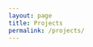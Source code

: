 ```yaml
---
layout: page
title: Projects
permalink: /projects/
---
```


<style>
    /* Container for Flexbox-based layout */
    .flex-container {
        display: flex;
        justify-content: center; /* Center items horizontally */
        flex-wrap: wrap; /* Allow wrapping of items */
        gap: 25px; /* Add space between items */
        margin-top: 20px;
    }
    .flex-item {
        text-align: center;
        flex-basis: calc(25% - 20px); /* Make items take up 25% of the container width */
    }
    .flex-item img {
        width: 100%;
        height: 150px; /* Fixed height for uniformity */
        object-fit: contain; /* Ensure the image fits within the fixed height */
    }
    .flex-item p {
        margin: 5px 0; /* Add some margin for spacing */
    }

    .achievements-container {
        display: flex;
        flex-direction: column;
        width: 100%;
        align-items: center;
    }
    /* Flexbox container for projects section */
    .projects-container {
        display: flex;
        flex-direction: column; /* Align items vertically */
        width: 100%; /* Ensure the projects section spans the full width */
        align-items: center; /* Center-align the project items */
        margin-top: 20px;
    }
    .project-item {
        width: 100%; /* Ensure project item spans the full width */
        max-width: 875px; /* Set a max width to avoid items being too wide */
        margin-bottom: 20px; /* Add some space between projects */
        padding: 15px;
        background-color: #333; /* Optional: Add a background color for clarity */
        border-radius: 8px;
        text-align: left; /* Align text to the left */
        color: #fff; /* Set text color */
    }
    .project-item {
        transition: transform 0.2s ease, box-shadow 0.2s ease;
        padding: 20px;
        margin: 10px;
        border: 1px solid #ddd;
        border-radius: 8px;
        box-shadow: 0 2px 5px rgba(0, 0, 0, 0.1);
    }
    .project-item:hover {
        transform: translateY(-10px);
        box-shadow: 0 8px 15px rgba(0, 0, 0, 0.2);
    }
    .project-item h3 {
        margin-top: 0;
        text-align: left;
    }
    .projects-container h2 {
        text-align: left;
        margin-left: 0;
        width: 100%;
    }

    .footer {
        text-align: center;
        padding: 20px;
        background-color: #f1f1f1;
        border-top: 1px solid #24292e;
        margin-top: 20px;
        width: 100%;
        background-color: #121212;
    }

    .footer a {
        margin: 0 10px;
        text-decoration: none;
        background-color: #121212;
    }

    .footer img {
        width: 50px;
        height: 50px;
        border-radius: 50%;
        transition: transform 0.3s ease;
    }

    .footer img:hover {
        transform: scale(1.1);
    }

    .image-gallery {
        display: flex;
        flex-wrap: nowrap;
        overflow-x: auto;
        gap: 10px;
        }

    .image-gallery img {
        max-height: 250px;
        object-fit: cover;
        border-radius: 5px;
    }
</style>

<div id="container">
    <div class="projects-container"></div>
</div>

<script>
    document.addEventListener("DOMContentLoaded", function() {
        var container = document.getElementById("container");
        var projectsContainer = document.querySelector(".projects-container");

        var projects = [
            {
                name: 'XALLARAP',
                url: 'https://github.com/Parallaxes/XALLARAP',
                description: 'A hardening script for Linux distros, created for the CyberPatriot competition...',
                images: ['{{site.baseurl}}/images/about/xallarapTitle.png', '{{site.baseurl}}/images/about/xallarapUsers.png', '{{site.baseurl}}/images/about/xallarapHash.png']
            },
            {
                name: 'Krayt',
                url: 'https://github.com/Parallaxes/krayt',
                description: 'Tool to convert YouTube videos to locally downloadable files...',
                media: [
                    'https://github.com/Parallaxes/krayt/raw/main/media/kraytDemo.mp4'
                ]
            },
            {
                name: 'SPOJ Solutions',
                url: 'https://github.com/Parallaxes/SPOJ',
                description: 'A general collection of my Sphere Online Judge (SPOJ) solutions...',
                images: ['https://miro.medium.com/v2/resize:fit:1400/0*XvhNyVt7B79rr81x.png', '{{site.baseurl}}/images/about/spojDemo1.png', '{{site.baseurl}}/images/about/spojDemo2.png']
            },
            {
                name: 'CSSE Student Repo',
                url: 'https://github.com/Parallaxes/lucas_2025',
                description: 'Repository containing my student code portfolio...',
                images: ['https://avatars.githubusercontent.com/u/66652504?s=200&v=4']
            }
        ];

        for (const project of projects) {
            var projectItem = document.createElement('div');
            projectItem.className = "project-item";
            projectItem.innerHTML = `
                <a href="${project.url}" target="_blank" style="text-decoration: none; color: inherit;">
                    <h3>${project.name}</h3>
                    <p>${project.description}</p>
                    <div class="image-gallery">
                        ${project.images ? project.images.map(image => `
                            <img src="${image}" alt="${project.name}" class="gallery-image">`).join('') : ''}
                        ${project.media ? project.media.map(media => {
                            if (media.endsWith('.mp4')) {
                                return `<video controls width="100%">
                                            <source src="${media}" type="video/mp4">
                                            Your browser does not support the video tag.
                                        </video>`;
                            } else {
                                return `<img src="${media}" alt="${project.name}" class="gallery-image">`;
                            }
                        }).join('') : ''}
                    </div>
                </a>
            `;
            projectsContainer.appendChild(projectItem);
        }
    });
</script>



<script src="https://utteranc.es/client.js"
        repo="parallaxes/lucas_2025"
        issue-term="pathname"
        theme="github-light"
        crossorigin="anonymous"
        async>
</script>